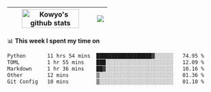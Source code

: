 | <a href="https://github.com/anuraghazra/github-readme-stats"><img width="85%" src="https://github-readme-stats.vercel.app/api?username=kowyo&show_icons=true&hide_border=true&theme=transparent" alt="Kowyo's github stats" /></a> | <a href="https://github.com/anuraghazra/github-readme-stats"><img align="center" src="https://github-readme-stats.vercel.app/api/top-langs/?username=kowyo&exclude_repo=Engineering-Competition-Robot,mobile-robot&hide=c,assembly,shaderlab,hlsl,mathematica,cmake&layout=compact&hide_border=true&theme=transparent" /></a> |
| ------------- | ------------- |

📊 **This week I spent my time on**
<!--START_SECTION:waka-->

```txt
Python       11 hrs 54 mins  ██████████████████▓░░░░░░   74.95 %
TOML         1 hr 55 mins    ███░░░░░░░░░░░░░░░░░░░░░░   12.09 %
Markdown     1 hr 36 mins    ██▓░░░░░░░░░░░░░░░░░░░░░░   10.16 %
Other        12 mins         ▒░░░░░░░░░░░░░░░░░░░░░░░░   01.36 %
Git Config   10 mins         ▒░░░░░░░░░░░░░░░░░░░░░░░░   01.10 %
```

<!--END_SECTION:waka-->
